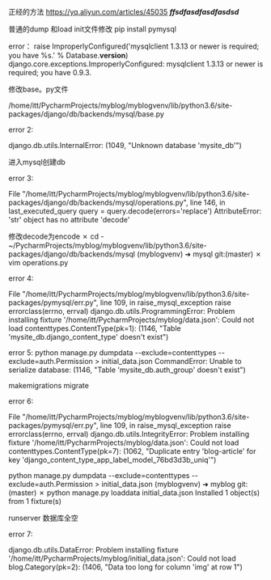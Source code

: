 正经的方法
https://yq.aliyun.com/articles/45035
***ffsdfasdfasdfasdsd***

普通的dump 和load
init文件修改
pip install pymysql


error： 
raise ImproperlyConfigured('mysqlclient 1.3.13 or newer is required; you have %s.' % Database.__version__)
django.core.exceptions.ImproperlyConfigured: mysqlclient 1.3.13 or newer is required; you have 0.9.3.

修改base。py文件

/home/itt/PycharmProjects/myblog/myblogvenv/lib/python3.6/site-packages/django/db/backends/mysql/base.py


error 2:

django.db.utils.InternalError: (1049, "Unknown database 'mysite_db'")

进入mysql创建db

error 3:

File "/home/itt/PycharmProjects/myblog/myblogvenv/lib/python3.6/site-packages/django/db/backends/mysql/operations.py", line 146, in last_executed_query
    query = query.decode(errors='replace')
AttributeError: 'str' object has no attribute 'decode'

修改decode为encode
✗ cd -
~/PycharmProjects/myblog/myblogvenv/lib/python3.6/site-packages/django/db/backends/mysql
(myblogvenv) ➜  mysql git:(master) ✗ vim operations.py 


error 4:

File "/home/itt/PycharmProjects/myblog/myblogvenv/lib/python3.6/site-packages/pymysql/err.py", line 109, in raise_mysql_exception
    raise errorclass(errno, errval)
django.db.utils.ProgrammingError: Problem installing fixture '/home/itt/PycharmProjects/myblog/data.json': Could not load contenttypes.ContentType(pk=1): (1146, "Table 'mysite_db.django_content_type' doesn't exist")


error 5:
 python manage.py dumpdata --exclude=contenttypes --exclude=auth.Permission > initial_data.json
CommandError: Unable to serialize database: (1146, "Table 'mysite_db.auth_group' doesn't exist")


makemigrations
migrate


error 6:

 File "/home/itt/PycharmProjects/myblog/myblogvenv/lib/python3.6/site-packages/pymysql/err.py", line 109, in raise_mysql_exception
    raise errorclass(errno, errval)
django.db.utils.IntegrityError: Problem installing fixture '/home/itt/PycharmProjects/myblog/data.json': Could not load contenttypes.ContentType(pk=7): (1062, "Duplicate entry 'blog-article' for key 'django_content_type_app_label_model_76bd3d3b_uniq'")



python manage.py dumpdata --exclude=contenttypes --exclude=auth.Permission > initial_data.json
(myblogvenv) ➜  myblog git:(master) ✗ python manage.py loaddata initial_data.json
Installed 1 object(s) from 1 fixture(s)

runserver 数据库全空

error 7:

django.db.utils.DataError: Problem installing fixture '/home/itt/PycharmProjects/myblog/initial_data.json': Could not load blog.Category(pk=2): (1406, "Data too long for column 'img' at row 1")

